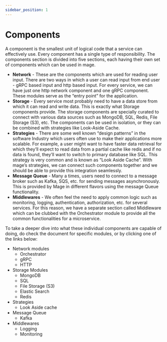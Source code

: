 ```yaml
---
sidebar_position: 1
---
```


# Components
A component is the smallest unit of logical code that a service can effectively use. Every component has a single type of responsibility. The components section is divided into five sections, each having their own set of components which can be used in mage.
- **Network** - These are the components which are used for reading user input. There are two ways in which a user can read input from end user - gRPC based input and http based input. For every service, we can have just one http network component and one gRPC component. These modules serve as the “entry point” for the application.
- **Storage** - Every service most probably need to have a data store from which it can read and write data. This is exactly what Storage components provide. The storage components are specially curated to connect with various data sources such as MongoDB, SQL, Redis, File Storage (S3), etc. The components can be used in isolation, or they can be combined with strategies like Look-Aside Cache.
- **Strategies** - There are some well known “design patterns” in the software Industry which users often use to make their applications more scalable. For example, a user might want to have faster data retrieval for which they’ll expect to read data from a partial cache like redis and if no data is found, they’ll want to switch to primary database like SQL. This strategy is very common and is known as “Look Aside Cache”. With mage’s strategies, we can connect such components together and we should be able to provide this integration seamlessly.
- **Message Queue** - Many a times, users need to connect to a message broker such as Kafka, SQS, etc. for sending messages asynchronously. This is provided by Mage in different flavors using the message Queue functionality.
- **Middlewares** - We often feel the need to apply common logic such as monitoring, logging, authentication, authorization, etc. for several services. For this reason, we have a separate section called Middleware which can be clubbed with the Orchestrator module to provide all the common functionalities for a microservice.

To take a deeper dive into what these individual components are capable of doing, do check the document for specific modules, or by clicking one of the links below:
- Network modules
    - Orchestrator
    - gRPC
    - HTTP
- Storage Modules
    - MongoDB
    - SQL
    - File Storage (S3)
    - Elastic Search
    - Redis
- Strategies
    - Look Aside cache
- Message Queue
    - Kafka
- Middlewares
    - Logging
    - Monitoring
